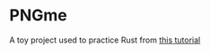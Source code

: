 # PNGme
A toy project used to practice Rust from [this tutorial](https://picklenerd.github.io/pngme_book/introduction.html)
